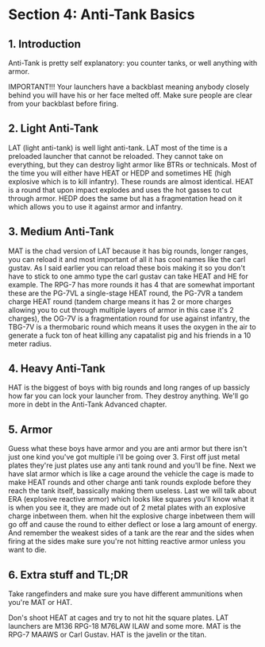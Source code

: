 # Section 4: Anti-Tank Basics

## 1. Introduction

Anti-Tank is pretty self explanatory: you counter tanks, or well anything with armor.

IMPORTANT!!! Your launchers have a backblast meaning anybody closely behind you will have his or her face melted off. Make sure people are clear from your backblast before firing.

## 2. Light Anti-Tank

LAT (light anti-tank) is well light anti-tank. LAT most of the time is a preloaded launcher that cannot be reloaded. They cannot take on everything, but they can destroy light armor like
BTRs or technicals. Most of the time you will either have HEAT or HEDP and sometimes HE (high explosive which is to kill infantry). These rounds are almost identical. HEAT is a round that upon impact explodes and uses the hot gasses to cut through armor.
HEDP does the same but has a fragmentation head on it which allows you to use it against armor and infantry.

## 3. Medium Anti-Tank

MAT is the chad version of LAT because it has big rounds, longer ranges, you can reload it and most important of all it has cool names like the carl gustav. As I said earlier you can reload these bois making it so you don't have to stick to one ammo type the carl gustav can take HEAT and HE for example.
The RPG-7 has more rounds it has 4 that are somewhat important these are the PG-7VL a single-stage HEAT round, the PG-7VR a tandem charge HEAT round (tandem charge means it has 2 or more charges allowing you to cut through multiple layers of armor in this case it's 2 charges), the OG-7V is a fragmentation round for use against infantry, the TBG-7V is a thermobaric round which means it uses the oxygen in the air to generate a fuck ton of heat killing any capatalist pig and his friends in a 10 meter radius.

## 4. Heavy Anti-Tank 

HAT is the biggest of boys with big rounds and long ranges of up bassicly how far you can lock your launcher from. They destroy anything. We'll go more in debt in the Anti-Tank Advanced chapter.

## 5. Armor

Guess what these boys have armor and you are anti armor but there isn't just one kind you've got multiple i'll be going over 3. First off just metal plates they're just plates use any anti tank round and you'll be fine. Next we have slat armor which is like a cage around the vehicle the cage is made to make HEAT rounds and other charge anti tank rounds explode before they reach the tank itself, bassically making them useless.
Last we will talk about ERA (explosive reactive armor) which looks like squares you'll know what it is when you see it, they are made out of 2 metal plates with an explosive charge inbetween them. when hit the explosive charge inbetween them will go off and cause the round to either deflect or lose a larg amount of energy.
And remember the weakest sides of a tank are the rear and the sides when firing at the sides make sure you're not hitting reactive armor unless you want to die.

## 6. Extra stuff and TL;DR

Take rangefinders and make sure you have different ammunitions when you're MAT or HAT.

Don's shoot HEAT at cages and try to not hit the square plates. LAT launchers are M136 RPG-18 M76LAW ILAW and some more. MAT is the RPG-7 MAAWS or Carl Gustav. HAT is the javelin or the titan.